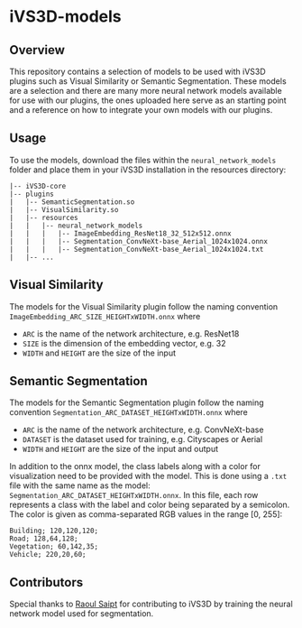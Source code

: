 # iVS3D-models

## Overview
This repository contains a selection of models to be used with iVS3D plugins such as Visual Similarity or Semantic Segmentation. These models are a selection and there are many more neural network models available for use with our plugins, the ones uploaded here serve as an starting point and a reference on how to integrate your own models with our plugins.

## Usage
To use the models, download the files within the `neural_network_models` folder and place them in your iVS3D installation in the resources directory:
```
|-- iVS3D-core
|-- plugins
|   |-- SemanticSegmentation.so
|   |-- VisualSimilarity.so
|   |-- resources
|   |   |-- neural_network_models
|   |   |   |-- ImageEmbedding_ResNet18_32_512x512.onnx
|   |   |   |-- Segmentation_ConvNeXt-base_Aerial_1024x1024.onnx
|   |   |   |-- Segmentation_ConvNeXt-base_Aerial_1024x1024.txt
|   |-- ...
```

## Visual Similarity
The models for the Visual Similarity plugin follow the naming convention `ImageEmbedding_ARC_SIZE_HEIGHTxWIDTH.onnx` where 
- `ARC` is the name of the network architecture, e.g. ResNet18
- `SIZE` is the dimension of the embedding vector, e.g. 32
- `WIDTH` and `HEIGHT` are the size of the input

## Semantic Segmentation
The models for the Semantic Segmentation plugin follow the naming convention `Segmentation_ARC_DATASET_HEIGHTxWIDTH.onnx` where 
- `ARC` is the name of the network architecture, e.g. ConvNeXt-base
- `DATASET` is the dataset used for training, e.g. Cityscapes or Aerial
- `WIDTH` and `HEIGHT` are the size of the input and output

In addition to the onnx model, the class labels along with a color for visualization need to be provided with the model. This is done using a `.txt` file with the same name as the model: `Segmentation_ARC_DATASET_HEIGHTxWIDTH.onnx`.  In this file, each row represents a class with the label and color being separated by a semicolon. The color is given as comma-separated RGB values in the range [0, 255]: 
```
Building; 120,120,120;
Road; 128,64,128;
Vegetation; 60,142,35;
Vehicle; 220,20,60;
```

## Contributors
Special thanks to [Raoul Saipt](https://github.com/ruelll) for contributing to iVS3D by training the neural network model used for segmentation.
